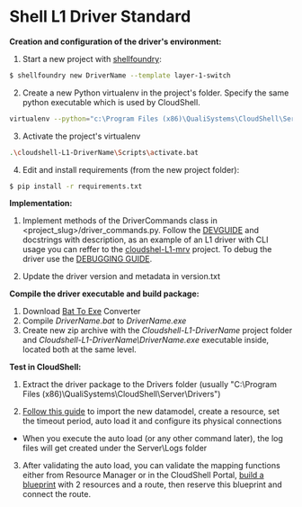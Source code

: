 # Shell L1 Driver Standard

**Creation and configuration of the driver's environment:**

1. Start a new project with [shellfoundry](https://github.com/QualiSystems/shellfoundry):
```bash
$ shellfoundry new DriverName --template layer-1-switch
```
2. Create a new Python virtualenv in the project's folder. Specify the same python executable which is used by CloudShell.
```bash
virtualenv --python="c:\Program Files (x86)\QualiSystems\CloudShell\Server\python\2.7.10\python.exe" --always-copy .\cloudshell-L1-DriverName
```
3. Activate the project's virtualenv
```bash
.\cloudshell-L1-DriverName\Scripts\activate.bat
```
4. Edit and install requirements (from the new project folder):
```bash
$ pip install -r requirements.txt

```
**Implementation:**

1. Implement methods of the DriverCommands class in <project_slug>/driver_commands.py. Follow the [DEVGUIDE](https://github.com/QualiSystems/shell-L1-standard/blob/dev/DEVGUIDE.md) and docstrings with description, as an example of an L1 driver with CLI usage you can reffer to the [cloudshel-L1-mrv](https://github.com/QualiSystems/cloudshell-L1-mrv) project.
To debug the driver use the [DEBUGGING GUIDE](https://github.com/QualiSystems/shell-L1-template/blob/run_driver_without_pyinstaller/DEBUGGING.md).

2. Update the driver version and metadata in version.txt


**Compile the driver executable and build package:**
1. Download [Bat To Exe](http://www.f2ko.de/en/b2e.php) Converter
2. Compile *DriverName.bat* to *DriverName.exe*
4. Create new zip archive with the *Cloudshell-L1-DriverName* project folder and *Cloudshell-L1-DriverName\DriverName.exe* executable inside, located both at the same level.

**Test in CloudShell:**

1. Extract the driver package to the Drivers folder (usually "C:\\Program Files (x86)\\QualiSystems\\CloudShell\\Server\\Drivers")

2. [Follow this guide](http://help.quali.com/Online%20Help/8.1.0.4291/Portal/Content/Admn/Cnct-Ctrl-L1-Swch.htm) to import the new datamodel, create a resource, set the timeout period, auto load it and configure its physical connections

  * When you execute the auto load (or any other command later), the log files will get created under the Server\\Logs folder

3. After validating the auto load, you can validate the mapping functions either from Resource Manager or in the CloudShell Portal, [build a blueprint](http://help.quali.com/Online%20Help/8.1.0.4291/Portal/Content/CSP/LAB-MNG/Rsc-Cnct/Phys-Ntwrk-Crt.htm) with 2 resources and a route, then reserve this blueprint and connect the route.
